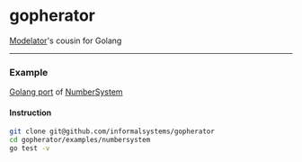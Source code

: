 # gopherator
[Modelator](https://github.com/informalsystems/modelator)'s cousin for Golang

---
### Example
[Golang port](https://github.com/informalsystems/gopherator/tree/main/examples/numbersystem) of [NumberSystem](https://github.com/informalsystems/modelator/blob/main/modelator/tests/integration/resource/numbers.rs)

#### Instruction
```sh
git clone git@github.com/informalsystems/gopherator
cd gopherator/examples/numbersystem
go test -v
```

